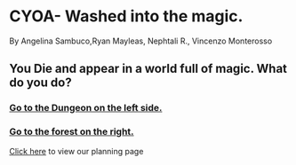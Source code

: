 # CYOA- Washed into the magic.
By Angelina Sambuco,Ryan Mayleas, Nephtali R., Vincenzo Monterosso

## You Die and appear in a world full of magic. What do you do?

### [Go to the Dungeon on the left side.](adventure-paths/GoToDungeon.md)
### [Go to the forest on the right.](adventure-paths/GoToForest.md)

 [Click here](https://docs.google.com/drawings/d/1iEar4gxZzAzZ9D-D667xZ8OKfr6guzmpiUJzQjbF9Ys/edit?usp=sharing) to view our planning page
